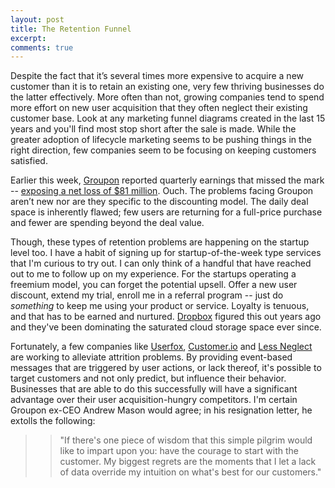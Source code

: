 ```yaml
---
layout: post
title: The Retention Funnel
excerpt: 
comments: true
---
```


Despite the fact that it’s several times more expensive to acquire a new customer than it is to retain an existing one, very few thriving businesses do the latter effectively. More often than not, growing companies tend to spend more effort on new user acquisition that they often neglect their existing customer base. Look at any marketing funnel diagrams created in the last 15 years and you'll find most stop short after the sale is made. While the greater adoption of lifecycle marketing seems to be pushing things in the right direction, few companies seem to be focusing on keeping customers satisfied.

Earlier this week, <a href="http://www.groupon.com/" target="_new" rel="external">Groupon</a> reported quarterly earnings that missed the mark -- <a href="http://www.newyorker.com/online/blogs/newsdesk/2013/03/groupons-bad-deal.html" target="_new" rel="external">exposing a net loss of $81 million</a>. Ouch. The problems facing Groupon aren’t new nor are they specific to the discounting model. The daily deal space is inherently flawed; few users are returning for a full-price purchase and fewer are spending beyond the deal value.

Though, these types of retention problems are happening on the startup level too. I have a habit of signing up for startup-of-the-week type services that I'm curious to try out. I can only think of a handful that have reached out to me to follow up on my experience. For the startups operating a freemium model, you can forget the potential upsell. Offer a new user discount, extend my trial, enroll me in a referral program -- just do *something* to keep me using your product or service. Loyalty is tenuous, and that has to be earned and nurtured. <a href="https://www.dropbox.com/" target="_new" rel="external">Dropbox</a> figured this out years ago and they've been dominating the saturated cloud storage space ever since.

Fortunately, a few companies like <a href="https://www.userfox.com/" target="_new" rel="external">Userfox</a>, <a href="http://customer.io/" target="_new" rel="external">Customer.io</a> and <a href="http://www.lessneglect.com/" target="_new" rel="external">Less Neglect</a> are working to alleviate attrition problems. By providing event-based messages that are triggered by user actions, or lack thereof, it's possible to target customers and not only predict, but influence their behavior. Businesses that are able to do this successfully will have a significant advantage over their user acquisition-hungry competitors. I'm certain Groupon ex-CEO Andrew Mason would agree; in his resignation letter, he extolls the following:

>> "If there's one piece of wisdom that this simple pilgrim would like to impart upon you: have the courage to start with the customer. My biggest regrets are the moments that I let a lack of data override my intuition on what's best for our customers."

